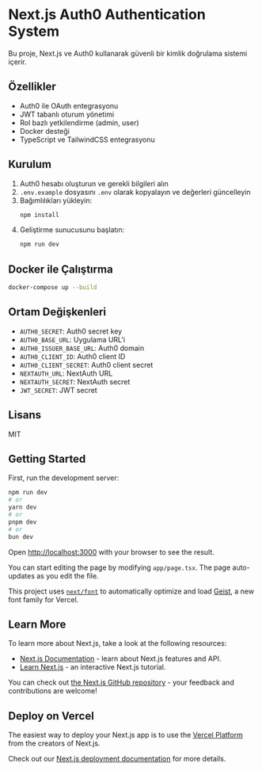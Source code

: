 # Next.js Auth0 Authentication System

Bu proje, Next.js ve Auth0 kullanarak güvenli bir kimlik doğrulama sistemi içerir.

## Özellikler

- Auth0 ile OAuth entegrasyonu
- JWT tabanlı oturum yönetimi
- Rol bazlı yetkilendirme (admin, user)
- Docker desteği
- TypeScript ve TailwindCSS entegrasyonu

## Kurulum

1. Auth0 hesabı oluşturun ve gerekli bilgileri alın
2. `.env.example` dosyasını `.env` olarak kopyalayın ve değerleri güncelleyin
3. Bağımlılıkları yükleyin:
   ```bash
   npm install
   ```
4. Geliştirme sunucusunu başlatın:
   ```bash
   npm run dev
   ```

## Docker ile Çalıştırma

```bash
docker-compose up --build
```

## Ortam Değişkenleri

- `AUTH0_SECRET`: Auth0 secret key
- `AUTH0_BASE_URL`: Uygulama URL'i
- `AUTH0_ISSUER_BASE_URL`: Auth0 domain
- `AUTH0_CLIENT_ID`: Auth0 client ID
- `AUTH0_CLIENT_SECRET`: Auth0 client secret
- `NEXTAUTH_URL`: NextAuth URL
- `NEXTAUTH_SECRET`: NextAuth secret
- `JWT_SECRET`: JWT secret

## Lisans

MIT

## Getting Started

First, run the development server:

```bash
npm run dev
# or
yarn dev
# or
pnpm dev
# or
bun dev
```

Open [http://localhost:3000](http://localhost:3000) with your browser to see the result.

You can start editing the page by modifying `app/page.tsx`. The page auto-updates as you edit the file.

This project uses [`next/font`](https://nextjs.org/docs/app/building-your-application/optimizing/fonts) to automatically optimize and load [Geist](https://vercel.com/font), a new font family for Vercel.

## Learn More

To learn more about Next.js, take a look at the following resources:

- [Next.js Documentation](https://nextjs.org/docs) - learn about Next.js features and API.
- [Learn Next.js](https://nextjs.org/learn) - an interactive Next.js tutorial.

You can check out [the Next.js GitHub repository](https://github.com/vercel/next.js) - your feedback and contributions are welcome!

## Deploy on Vercel

The easiest way to deploy your Next.js app is to use the [Vercel Platform](https://vercel.com/new?utm_medium=default-template&filter=next.js&utm_source=create-next-app&utm_campaign=create-next-app-readme) from the creators of Next.js.

Check out our [Next.js deployment documentation](https://nextjs.org/docs/app/building-your-application/deploying) for more details.
